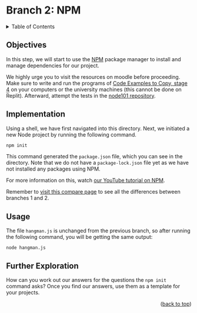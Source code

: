 <div id="top"></div>

<!-- BRANCH TITLE -->

# Branch 2: NPM

<!-- TABLE OF CONTENTS -->
<details>
  <summary>Table of Contents</summary>
  <ol>
    <li><a href="#objectives">Objectives</a></li>
    <li><a href="#implementation">Implementation</a>
    <li><a href="#usage">Usage</a></li>
    <li><a href="#further-exploration">Further Exploration</a></li>
  </ol>
</details>

## Objectives

In this step, we will start to use the [NPM](https://www.npmjs.com/) package manager to install and manage dependencies for our project.

We highly urge you to visit the resources on moodle before proceeding.
Make sure to write and run the programs of [Code Examples to Copy, stage 4](https://portsoc.github.io/code-copy-examples/stage-4) on your computers or the university machines (this cannot be done on Replit).
Afterward, attempt the tests in the [node101 repository](https://github.com/portsoc/node101).

## Implementation

Using a shell, we have first navigated into this directory.
Next, we initiated a new Node project by running the following command.

```bash
npm init
```

This command generated the `package.json` file, which you can see in the directory. Note that we do not have a `package-lock.json` file yet as we have not installed any packages using NPM.

For more information on this, watch [our YouTube tutorial on NPM](https://youtu.be/2nFO0E6q-1o?t=570).

Remember to [visit this compare page](https://github.com/portsoc/hangman-in-branches/compare/1...2?diff=split) to see all the differences between branches 1 and 2.

## Usage

The file `hangman.js` is unchanged from the previous branch, so after running the following command, you will be getting the same output:

```
node hangman.js
```

## Further Exploration

How can you work out our answers for the questions the `npm init` command asks?
Once you find our answers, use them as a template for your projects.

<p align="right">(<a href="#top">back to top</a>)</p>
